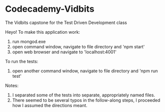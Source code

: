 # Codecademy-Vidbits
The Vidbits capstone for the Test Driven Development class

Heyo!
To make this application work:
1. run mongod.exe 
2. open command window, navigate to file directory and 'npm start'
3. open web browser and navigate to 'localhost:4001'

To run the tests:
1. open another command window, navigate to file directory and 'npm run test'

Notes:
1. I separated some of the tests into separate, appropriately named files.
2. There seemed to be several typos in the follow-along steps, I proceeded how I assumed the directions meant. 
